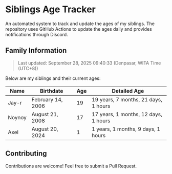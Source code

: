 # Siblings Age Tracker

An automated system to track and update the ages of my siblings. The repository uses GitHub Actions to update the ages daily and provides notifications through Discord.

## Family Information

> Last updated: September 28, 2025 09:40:33 (Denpasar, WITA Time (UTC+8))

Below are my siblings and their current ages:

| Name | Birthdate | Age | Detailed Age |
|------|-----------|-----|-------------|
| Jay-r | February 14, 2006 | 19 | 19 years, 7 months, 21 days, 1 hours |
| Noynoy | August 21, 2008 | 17 | 17 years, 1 months, 12 days, 1 hours |
| Axel | August 20, 2024 | 1 | 1 years, 1 months, 9 days, 1 hours |

## Contributing

Contributions are welcome! Feel free to submit a Pull Request.
